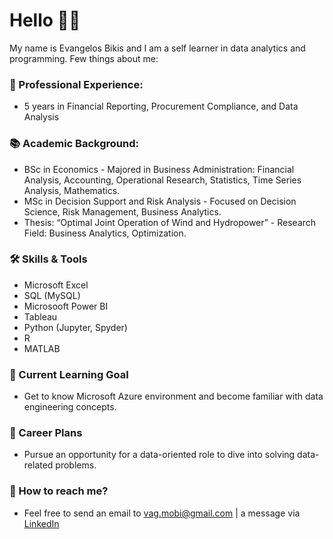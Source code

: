 # Hello 👋👋

My name is Evangelos Bikis and I am a self learner in data analytics and programming. Few things about me:

### 💼 Professional Experience: 
  * 5 years in Financial Reporting, Procurement Compliance, and Data Analysis

### 📚 Academic Background: 
  * BSc in Economics - Majored in Business Administration: Financial Analysis, Accounting, Operational Research, Statistics, Time Series Analysis, Mathematics.
  * MSc in Decision Support and Risk Analysis - Focused on Decision Science, Risk Management, Business Analytics.
  * Thesis: “Optimal Joint Operation of Wind and Hydropower” - Research Field: Business Analytics, Optimization.

### 🛠 Skills & Tools
  * Microsoft Excel
  * SQL (MySQL)
  * Microsooft Power BI
  * Tableau
  * Python (Jupyter, Spyder)
  * R
  * MATLAB

### 🔎 Current Learning Goal
  * Get to know Microsoft Azure environment and become familiar with data engineering concepts.
  
### 👔 Career Plans
  * Pursue an opportunity for a data-oriented role to dive into solving data-related problems.

### 📱 How to reach me? 
  * Feel free to send an email to vag.mobi@gmail.com | a message via [LinkedIn](https://www.linkedin.com/in/evangelosbikis/)
